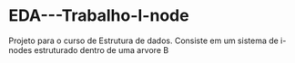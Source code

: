 # EDA---Trabalho-I-node

Projeto para o curso de Estrutura de dados.
Consiste em um sistema de i-nodes estruturado dentro de uma arvore B
